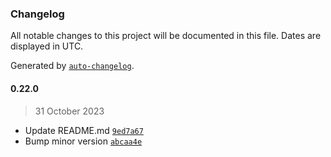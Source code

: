 ### Changelog

All notable changes to this project will be documented in this file. Dates are displayed in UTC.

Generated by [`auto-changelog`](https://github.com/CookPete/auto-changelog).

#### 0.22.0

> 31 October 2023

- Update README.md [`9ed7a67`](https://github.com/cristian-rincon/pymetasnap/commit/9ed7a671308067f5a7e754ff6829246dffafaed8)
- Bump minor version [`abcaa4e`](https://github.com/cristian-rincon/pymetasnap/commit/abcaa4e0a10683e88cc8a2509c98aa38787a5a7f)
